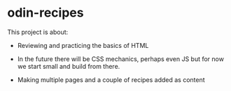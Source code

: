 # odin-recipes

This project is about:

- Reviewing and practicing the basics of HTML

- In the future there will be CSS mechanics, perhaps even JS but for now we start small and build from there.

- Making multiple pages and a couple of recipes added as content

